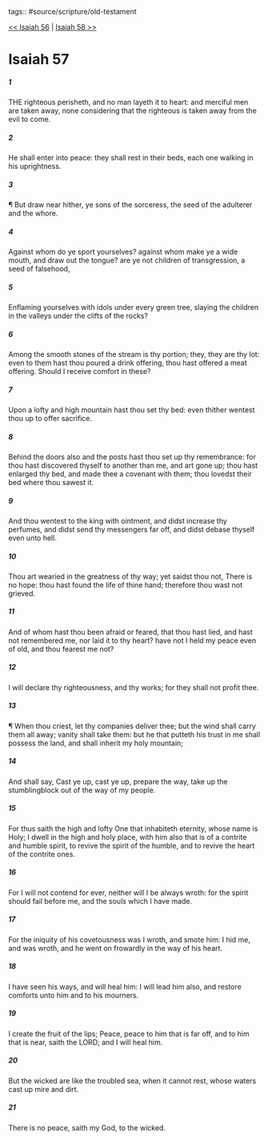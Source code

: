 tags:: #source/scripture/old-testament

[<< Isaiah 56](source/scripture/old-testament/23_Isaiah/Isaiah_56.md) | [Isaiah 58 >>](source/scripture/old-testament/23_Isaiah/Isaiah_58.md)

# Isaiah 57

##### 1

THE righteous perisheth, and no man layeth it to heart: and merciful men are taken away, none considering that the righteous is taken away from the evil to come.

##### 2

He shall enter into peace: they shall rest in their beds, each one walking in his uprightness.

##### 3

¶ But draw near hither, ye sons of the sorceress, the seed of the adulterer and the whore.

##### 4

Against whom do ye sport yourselves? against whom make ye a wide mouth, and draw out the tongue? are ye not children of transgression, a seed of falsehood,

##### 5

Enflaming yourselves with idols under every green tree, slaying the children in the valleys under the clifts of the rocks?

##### 6

Among the smooth stones of the stream is thy portion; they, they are thy lot: even to them hast thou poured a drink offering, thou hast offered a meat offering. Should I receive comfort in these?

##### 7

Upon a lofty and high mountain hast thou set thy bed: even thither wentest thou up to offer sacrifice.

##### 8

Behind the doors also and the posts hast thou set up thy remembrance: for thou hast discovered thyself to another than me, and art gone up; thou hast enlarged thy bed, and made thee a covenant with them; thou lovedst their bed where thou sawest it.

##### 9

And thou wentest to the king with ointment, and didst increase thy perfumes, and didst send thy messengers far off, and didst debase thyself even unto hell.

##### 10

Thou art wearied in the greatness of thy way; yet saidst thou not, There is no hope: thou hast found the life of thine hand; therefore thou wast not grieved.

##### 11

And of whom hast thou been afraid or feared, that thou hast lied, and hast not remembered me, nor laid it to thy heart? have not I held my peace even of old, and thou fearest me not?

##### 12

I will declare thy righteousness, and thy works; for they shall not profit thee.

##### 13

¶ When thou criest, let thy companies deliver thee; but the wind shall carry them all away; vanity shall take them: but he that putteth his trust in me shall possess the land, and shall inherit my holy mountain;

##### 14

And shall say, Cast ye up, cast ye up, prepare the way, take up the stumblingblock out of the way of my people.

##### 15

For thus saith the high and lofty One that inhabiteth eternity, whose name is Holy; I dwell in the high and holy place, with him also that is of a contrite and humble spirit, to revive the spirit of the humble, and to revive the heart of the contrite ones.

##### 16

For I will not contend for ever, neither will I be always wroth: for the spirit should fail before me, and the souls which I have made.

##### 17

For the iniquity of his covetousness was I wroth, and smote him: I hid me, and was wroth, and he went on frowardly in the way of his heart.

##### 18

I have seen his ways, and will heal him: I will lead him also, and restore comforts unto him and to his mourners.

##### 19

I create the fruit of the lips; Peace, peace to him that is far off, and to him that is near, saith the LORD; and I will heal him.

##### 20

But the wicked are like the troubled sea, when it cannot rest, whose waters cast up mire and dirt.

##### 21

There is no peace, saith my God, to the wicked.
